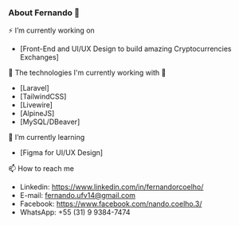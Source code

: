 ### About Fernando 👋

<!--
**fernandorcoelho/fernandorcoelho** is a ✨ _special_ ✨ repository because its `README.md` (this file) appears on your GitHub profile.

Here are some ideas to get you started:

- 🔭 I’m currently working on ...
- 🌱 I’m currently learning ...
- 👯 I’m looking to collaborate on ...
- 🤔 I’m looking for help with ...
- 💬 Ask me about ...
- 📫 How to reach me: ...
- 😄 Pronouns: ...
- ⚡ Fun fact: ...
-->

⚡ I’m currently working on
- [Front-End and UI/UX Design to build amazing Cryptocurrencies Exchanges]

🔭 The technologies I'm currently working with 🌱
- [Laravel]
- [TailwindCSS]
- [Livewire]
- [AlpineJS]
- [MySQL/DBeaver]

🌱 I’m currently learning
- [Figma for UI/UX Design]

📫 How to reach me
- Linkedin: https://www.linkedin.com/in/fernandorcoelho/ 
- E-mail: fernando.ufv14@gmail.com
- Facebook: https://www.facebook.com/nando.coelho.3/
- WhatsApp: +55 (31) 9 9384-7474
